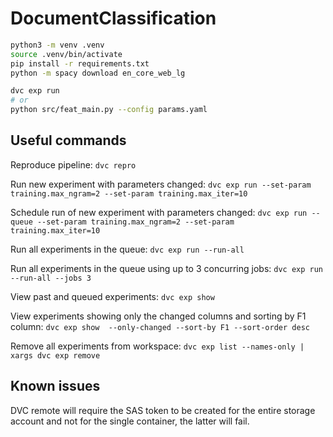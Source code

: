 # DocumentClassification


```bash
python3 -m venv .venv
source .venv/bin/activate
pip install -r requirements.txt
python -m spacy download en_core_web_lg

dvc exp run
# or 
python src/feat_main.py --config params.yaml

```

## Useful commands

Reproduce pipeline:
`dvc repro`

Run new experiment with parameters changed:
`dvc exp run --set-param training.max_ngram=2 --set-param training.max_iter=10`

Schedule run of new experiment with parameters changed:
`dvc exp run --queue --set-param training.max_ngram=2 --set-param training.max_iter=10`

Run all experiments in the queue:
`dvc exp run --run-all`

Run all experiments in the queue using up to 3 concurring jobs:
`dvc exp run --run-all --jobs 3`

View past and queued experiments:
`dvc exp show`

View experiments showing only the changed columns and sorting by F1 column:
`dvc exp show  --only-changed --sort-by F1 --sort-order desc`


Remove all experiments from workspace:
`dvc exp list --names-only | xargs dvc exp remove`






## Known issues

DVC remote will require the SAS token to be created for the entire storage account and not for the single container, the latter will fail.